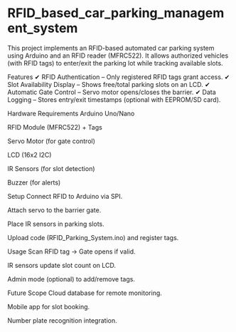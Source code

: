 # RFID_based_car_parking_management_system
This project implements an RFID-based automated car parking system using Arduino and an RFID reader (MFRC522). It allows authorized vehicles (with RFID tags) to enter/exit the parking lot while tracking available slots.

Features
✔ RFID Authentication – Only registered RFID tags grant access.
✔ Slot Availability Display – Shows free/total parking slots on an LCD.
✔ Automatic Gate Control – Servo motor opens/closes the barrier.
✔ Data Logging – Stores entry/exit timestamps (optional with EEPROM/SD card).

Hardware Requirements
Arduino Uno/Nano

RFID Module (MFRC522) + Tags

Servo Motor (for gate control)

LCD (16x2 I2C)

IR Sensors (for slot detection)

Buzzer (for alerts)

Setup
Connect RFID to Arduino via SPI.

Attach servo to the barrier gate.

Place IR sensors in parking slots.

Upload code (RFID_Parking_System.ino) and register tags.

Usage
Scan RFID tag → Gate opens if valid.

IR sensors update slot count on LCD.

Admin mode (optional) to add/remove tags.

Future Scope
Cloud database for remote monitoring.

Mobile app for slot booking.

Number plate recognition integration.
